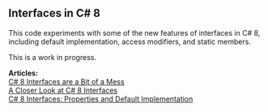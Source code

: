 Interfaces in C# 8
-------------------
This code experiments with some of the new features of interfaces in C# 8, including default implementation, access modifiers, and static members.

This is a work in progress.

**Articles:**  
[C# 8 Interfaces are a Bit of a Mess](https://jeremybytes.blogspot.com/2019/09/interfaces-in-c-8-are-bit-of-mess.html)  
[A Closer Look at C# 8 Interfaces](https://jeremybytes.blogspot.com/2019/09/a-closer-look-at-c-8-interfaces.html)  
[C# 8 Interfaces: Properties and Default Implementation](https://jeremybytes.blogspot.com/2019/09/c-8-interfaces-properties-and-default.html)